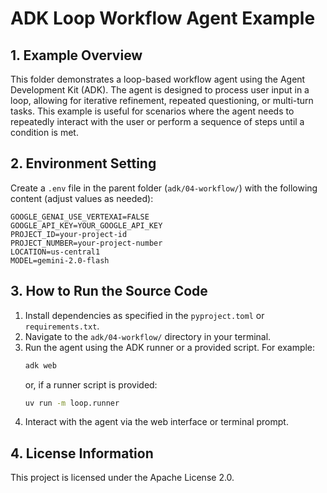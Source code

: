 # ADK Loop Workflow Agent Example

## 1. Example Overview
This folder demonstrates a loop-based workflow agent using the Agent Development Kit (ADK). The agent is designed to process user input in a loop, allowing for iterative refinement, repeated questioning, or multi-turn tasks. This example is useful for scenarios where the agent needs to repeatedly interact with the user or perform a sequence of steps until a condition is met.

## 2. Environment Setting
Create a `.env` file in the parent folder (`adk/04-workflow/`) with the following content (adjust values as needed):

```
GOOGLE_GENAI_USE_VERTEXAI=FALSE
GOOGLE_API_KEY=YOUR_GOOGLE_API_KEY
PROJECT_ID=your-project-id
PROJECT_NUMBER=your-project-number
LOCATION=us-central1
MODEL=gemini-2.0-flash
```

## 3. How to Run the Source Code
1. Install dependencies as specified in the `pyproject.toml` or `requirements.txt`.
2. Navigate to the `adk/04-workflow/` directory in your terminal.
3. Run the agent using the ADK runner or a provided script. For example:
   ```bash
   adk web
   ```
   or, if a runner script is provided:
   ```bash
   uv run -m loop.runner
   ```
4. Interact with the agent via the web interface or terminal prompt.

## 4. License Information
This project is licensed under the Apache License 2.0.
